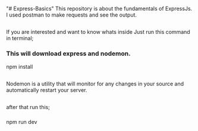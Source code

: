 "# Express-Basics"
This repository is about the fundamentals of ExpressJs.
I used postman to make requests and see the output.

##
If you are interested and want to know whats inside
Just run this command in terminal;
### This will download express and nodemon.
npm install
##
Nodemon is a utility that will monitor for any changes in your source and automatically restart your server.
##
after that run this;
###
npm run dev
